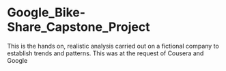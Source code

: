 # Google_Bike-Share_Capstone_Project
This is the hands on, realistic analysis carried out on a fictional company to establish trends and patterns. This was at the request of Cousera and Google
